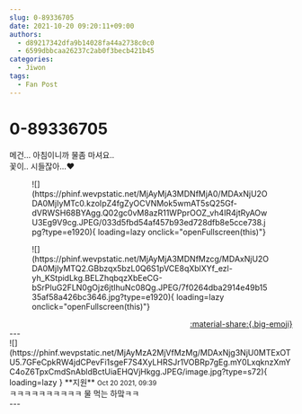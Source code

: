 ```yaml
---
slug: 0-89336705
date: 2021-10-20 09:20:11+09:00
authors:
  - d89217342dfa9b14028fa44a2738c0c0
  - 6599dbbcaa26237c2ab0f3becb421b45
categories:
  - Jiwon
tags:
  - Fan Post
---
```


# 0-89336705

<div class="post-container" markdown="1">
<div class="content-container md-sidebar__scrollwrap" markdown="1">

메건... 아침이니까 물좀 마셔요..<br>꽃이.. 시들잖아...♥
<figure markdown="1">
![](https://phinf.wevpstatic.net/MjAyMjA3MDNfMjA0/MDAxNjU2ODA0MjIyMTc0.kzoIpZ4fgZyOCVNMok5wmAT5sQ25Gf-dVRWSH68BYAgg.Q02gc0vM8azR11WPprOOZ_vh4IR4jtRyAOwU3Eg9V9cg.JPEG/033d5fbd54af457b93ed728dfb8e5cce738.jpg?type=e1920){ loading=lazy onclick="openFullscreen(this)"}
</figure>

<figure markdown="1">
![](https://phinf.wevpstatic.net/MjAyMjA3MDNfMzcg/MDAxNjU2ODA0MjIyMTQ2.GBbzqx5bzL0Q6S1pVCE8qXblXYf_ezl-yh_KStpidLkg.BELZhqbqzXbEeCG-bSrPluG2FLN0gOjz6jtIhuNc08Qg.JPEG/7f0264dba2914e49b1535af58a426bc3646.jpg?type=e1920){ loading=lazy onclick="openFullscreen(this)"}
</figure>


</div>
</div>

<div style="text-align: right;" markdown="1">
<a href="https://weverse.io/fromis9/fanpost/0-89336705" style="text-align: right;">:material-share:{.big-emoji}</a>
</div>
---

<div class="comments-container md-sidebar__scrollwrap" markdown="1">
<div class="comment" markdown="1">
<div class='id-container' markdown="1">
![](https://phinf.wevpstatic.net/MjAyMzA2MjVfMzMg/MDAxNjg3NjU0MTExOTU5.7GFeCpkRW4jdCPevFi1sgeF7S4XyLHRSJr1VOBRp7gEg.mY0LxqknzXmYC4oZ6TpxCmdSnAbldBctUiaEHQVjHkgg.JPEG/image.jpg?type=s72){ loading=lazy }
**<span class="artist">지원</span>** <small>Oct 20 2021, 09:39</small><br>
</div>
<div class='comment-body' markdown="1">
ㅋㅋㅋㅋㅋㅋㅋㅋㅋㅋ 물 먹는 하맠ㅋㅋ
</div>
</div>
</div>
---
